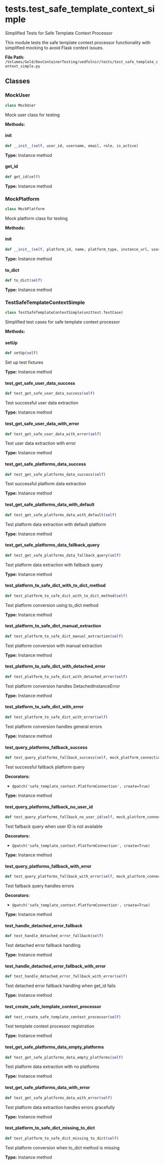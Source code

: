 # tests.test_safe_template_context_simple

Simplified Tests for Safe Template Context Processor

This module tests the safe template context processor functionality
with simplified mocking to avoid Flask context issues.

**File Path:** `/Volumes/Gold/DevContainerTesting/vedfolnir/tests/test_safe_template_context_simple.py`

## Classes

### MockUser

```python
class MockUser
```

Mock user class for testing

**Methods:**

#### __init__

```python
def __init__(self, user_id, username, email, role, is_active)
```

**Type:** Instance method

#### get_id

```python
def get_id(self)
```

**Type:** Instance method

### MockPlatform

```python
class MockPlatform
```

Mock platform class for testing

**Methods:**

#### __init__

```python
def __init__(self, platform_id, name, platform_type, instance_url, username, is_active, is_default)
```

**Type:** Instance method

#### to_dict

```python
def to_dict(self)
```

**Type:** Instance method

### TestSafeTemplateContextSimple

```python
class TestSafeTemplateContextSimple(unittest.TestCase)
```

Simplified test cases for safe template context processor

**Methods:**

#### setUp

```python
def setUp(self)
```

Set up test fixtures

**Type:** Instance method

#### test_get_safe_user_data_success

```python
def test_get_safe_user_data_success(self)
```

Test successful user data extraction

**Type:** Instance method

#### test_get_safe_user_data_with_error

```python
def test_get_safe_user_data_with_error(self)
```

Test user data extraction with error

**Type:** Instance method

#### test_get_safe_platforms_data_success

```python
def test_get_safe_platforms_data_success(self)
```

Test successful platform data extraction

**Type:** Instance method

#### test_get_safe_platforms_data_with_default

```python
def test_get_safe_platforms_data_with_default(self)
```

Test platform data extraction with default platform

**Type:** Instance method

#### test_get_safe_platforms_data_fallback_query

```python
def test_get_safe_platforms_data_fallback_query(self)
```

Test platform data extraction with fallback query

**Type:** Instance method

#### test_platform_to_safe_dict_with_to_dict_method

```python
def test_platform_to_safe_dict_with_to_dict_method(self)
```

Test platform conversion using to_dict method

**Type:** Instance method

#### test_platform_to_safe_dict_manual_extraction

```python
def test_platform_to_safe_dict_manual_extraction(self)
```

Test platform conversion with manual extraction

**Type:** Instance method

#### test_platform_to_safe_dict_with_detached_error

```python
def test_platform_to_safe_dict_with_detached_error(self)
```

Test platform conversion handles DetachedInstanceError

**Type:** Instance method

#### test_platform_to_safe_dict_with_error

```python
def test_platform_to_safe_dict_with_error(self)
```

Test platform conversion handles general errors

**Type:** Instance method

#### test_query_platforms_fallback_success

```python
def test_query_platforms_fallback_success(self, mock_platform_connection)
```

Test successful fallback platform query

**Decorators:**
- `@patch('safe_template_context.PlatformConnection', create=True)`

**Type:** Instance method

#### test_query_platforms_fallback_no_user_id

```python
def test_query_platforms_fallback_no_user_id(self, mock_platform_connection)
```

Test fallback query when user ID is not available

**Decorators:**
- `@patch('safe_template_context.PlatformConnection', create=True)`

**Type:** Instance method

#### test_query_platforms_fallback_with_error

```python
def test_query_platforms_fallback_with_error(self, mock_platform_connection)
```

Test fallback query handles errors

**Decorators:**
- `@patch('safe_template_context.PlatformConnection', create=True)`

**Type:** Instance method

#### test_handle_detached_error_fallback

```python
def test_handle_detached_error_fallback(self)
```

Test detached error fallback handling

**Type:** Instance method

#### test_handle_detached_error_fallback_with_error

```python
def test_handle_detached_error_fallback_with_error(self)
```

Test detached error fallback handling when get_id fails

**Type:** Instance method

#### test_create_safe_template_context_processor

```python
def test_create_safe_template_context_processor(self)
```

Test template context processor registration

**Type:** Instance method

#### test_get_safe_platforms_data_empty_platforms

```python
def test_get_safe_platforms_data_empty_platforms(self)
```

Test platform data extraction with no platforms

**Type:** Instance method

#### test_get_safe_platforms_data_with_error

```python
def test_get_safe_platforms_data_with_error(self)
```

Test platform data extraction handles errors gracefully

**Type:** Instance method

#### test_platform_to_safe_dict_missing_to_dict

```python
def test_platform_to_safe_dict_missing_to_dict(self)
```

Test platform conversion when to_dict method is missing

**Type:** Instance method

